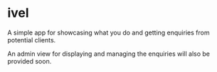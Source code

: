# ivel
A simple app for showcasing what you do and getting enquiries from potential clients.

An admin view for displaying and managing the enquiries will also be provided soon.
